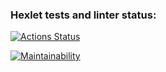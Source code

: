 ### Hexlet tests and linter status:
[![Actions Status](https://github.com/asd1xx/php-project-57/actions/workflows/hexlet-check.yml/badge.svg)](https://github.com/asd1xx/php-project-57/actions)

[![Maintainability](https://api.codeclimate.com/v1/badges/2f1a6e459c15a32887a9/maintainability)](https://codeclimate.com/github/asd1xx/php-project-57/maintainability)